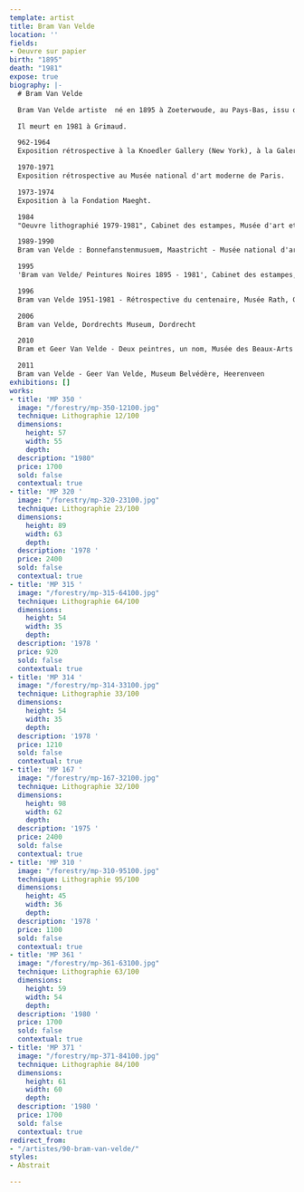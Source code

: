 ```yaml
---
template: artist
title: Bram Van Velde
location: ''
fields:
- Oeuvre sur papier
birth: "1895"
death: "1981"
expose: true
biography: |-
  # Bram Van Velde

  Bram Van Velde artiste  né en 1895 à Zoeterwoude, au Pays-Bas, issu de famille pauvre et autodidacte, fut attiré très jeune par la peinture. A douze ans, Bram Van Velde travaille comme apprenti au sein d'un atelier de peinture et de décoration. Bram Vanvelde fut grandement influencé par les expressionnistes allemands, et recevra, à Paris, l'influence des fauves et surtout de Matisse. Dès l'après guerre, l'artiste maîtrisera entièrement le langage plastique, qui caractérisera l'ensemble de son œuvre. Les tensions intérieures qui animent le peintre, matérialiseront sa conception de l'espace au sein de ces œuvres, teintée de sa personnalité. Ses compositions traduisent une transparence lumineuse.

  Il meurt en 1981 à Grimaud.

  962-1964
  Exposition rétrospective à la Knoedler Gallery (New York), à la Galerie Krugier (Genève) et au Walker Art Center (Minneapolis).

  1970-1971
  Exposition rétrospective au Musée national d'art moderne de Paris.

  1973-1974
  Exposition à la Fondation Maeght.

  1984
  "Oeuvre lithographié 1979-1981", Cabinet des estampes, Musée d'art et d'histoire, Genève, Suisse.

  1989-1990
  Bram van Velde : Bonnefanstenmusuem, Maastricht - Musée national d'art moderne, Paris - IVAM, Valencia - Reina Sofia, Madrid

  1995
  'Bram van Velde/ Peintures Noires 1895 - 1981', Cabinet des estampes, Musée d'art et d'histoire, Genève, Suisse

  1996
  Bram van Velde 1951-1981 - Rétrospective du centenaire, Musée Rath, Genève, Suisse

  2006
  Bram van Velde, Dordrechts Museum, Dordrecht

  2010
  Bram et Geer Van Velde - Deux peintres, un nom, Musée des Beaux-Arts de Lyon, Lyon

  2011
  Bram van Velde - Geer Van Velde, Museum Belvédère, Heerenveen
exhibitions: []
works:
- title: 'MP 350 '
  image: "/forestry/mp-350-12100.jpg"
  technique: Lithographie 12/100
  dimensions:
    height: 57
    width: 55
    depth: 
  description: "1980"
  price: 1700
  sold: false
  contextual: true
- title: 'MP 320 '
  image: "/forestry/mp-320-23100.jpg"
  technique: Lithographie 23/100
  dimensions:
    height: 89
    width: 63
    depth: 
  description: '1978 '
  price: 2400
  sold: false
  contextual: true
- title: 'MP 315 '
  image: "/forestry/mp-315-64100.jpg"
  technique: Lithographie 64/100
  dimensions:
    height: 54
    width: 35
    depth: 
  description: '1978 '
  price: 920
  sold: false
  contextual: true
- title: 'MP 314 '
  image: "/forestry/mp-314-33100.jpg"
  technique: Lithographie 33/100
  dimensions:
    height: 54
    width: 35
    depth: 
  description: '1978 '
  price: 1210
  sold: false
  contextual: true
- title: 'MP 167 '
  image: "/forestry/mp-167-32100.jpg"
  technique: Lithographie 32/100
  dimensions:
    height: 98
    width: 62
    depth: 
  description: '1975 '
  price: 2400
  sold: false
  contextual: true
- title: 'MP 310 '
  image: "/forestry/mp-310-95100.jpg"
  technique: Lithographie 95/100
  dimensions:
    height: 45
    width: 36
    depth: 
  description: '1978 '
  price: 1100
  sold: false
  contextual: true
- title: 'MP 361 '
  image: "/forestry/mp-361-63100.jpg"
  technique: Lithographie 63/100
  dimensions:
    height: 59
    width: 54
    depth: 
  description: '1980 '
  price: 1700
  sold: false
  contextual: true
- title: 'MP 371 '
  image: "/forestry/mp-371-84100.jpg"
  technique: Lithographie 84/100
  dimensions:
    height: 61
    width: 60
    depth: 
  description: '1980 '
  price: 1700
  sold: false
  contextual: true
redirect_from:
- "/artistes/90-bram-van-velde/"
styles:
- Abstrait

---
```

